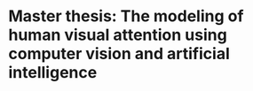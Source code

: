 # Master thesis: The modeling of human visual attention using computer vision and artificial intelligence
